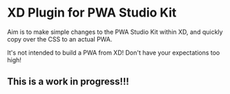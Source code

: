 # XD Plugin for PWA Studio Kit

Aim is to make simple changes to the PWA Studio Kit within XD, and quickly copy over the CSS to an actual PWA.

It's not intended to build a PWA from XD! Don't have your expectations too high!

## This is a work in progress!!!
